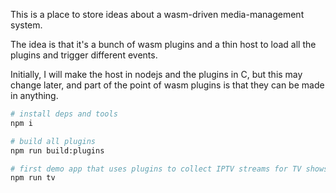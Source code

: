 This is a place to store ideas about a wasm-driven media-management system.

The idea is that it's a bunch of wasm plugins and a thin host to load all the plugins and trigger different events.

Initially, I will make the host in nodejs and the plugins in C, but this may change later, and part of the point of wasm plugins is that they can be made in anything.

```bash
# install deps and tools
npm i

# build all plugins
npm run build:plugins

# first demo app that uses plugins to collect IPTV streams for TV shows you added to favorites, on a schedule
npm run tv
```

